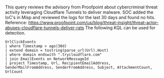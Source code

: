 This query reviews the advisory from Proofpoint about cybercriminal threat activity leveraging Cloudflare Tunnels to deliver malware. SOC added the IoC's in Misp and reviewed the logs for the last 30 days and found no hits.
Reference: https://www.proofpoint.com/us/blog/threat-insight/threat-actor-abuses-cloudflare-tunnels-deliver-rats
The following KQL can be used for detection.
```kql
UrlClickEvents
| where Timestamp > ago(30d)
| extend domain = tostring(parse_url(Url).Host)
| where domain endswith ".trycloudflare.com"
| join EmailEvents on NetworkMessageId
| project Timestamp, Url, RecipientEmailAddress, SenderMailFromAddress, SenderFromAddress, Subject, AttachmentCount, UrlCount 
